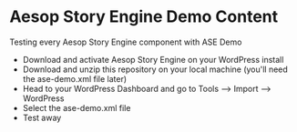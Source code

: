 # Aesop Story Engine Demo Content 

Testing every Aesop Story Engine component with ASE Demo

- Download and activate Aesop Story Engine on your WordPress install
- Download and unzip this repository on your local machine (you'll need the ase-demo.xml file later)
- Head to your WordPress Dashboard and go to Tools --> Import --> WordPress
- Select the ase-demo.xml file 
- Test away
